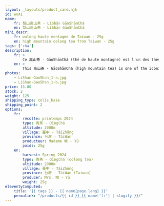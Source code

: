 ```yaml
---
layout: _layouts/product_card.njk
id: wuA1
name:
    fr: 梨山高山茶 - LíShān GāoShānChá
    en: 梨山高山茶 - LíShān GāoShānChá
mini_descr:
    fr: wulong haute montagne de Taïwan - 25g
    en: high mountain oolong tea from Taiwan - 25g
tags: ['cha']
description: 
    fr: >
        Ce 高山茶 - GāoShānChá (thé de haute montagne) est l'un des thés 烏龍 - WūLóng emblématiques de 臺灣 - Táiwān. 梨山 - LíShān est situé à 臺中市 - TáiZhōng à une altitude moyenne de 2000 mètres.<!--more--> Il n'y a que deux récoltes par an. En raison de la grande différence de température entre le jour et la nuit, le thé pousse lentement et les feuilles sont plus épaisses. Dans les montagnes avec les nuages et la brume persistante, la durée d'ensoleillement est courte, ce qui réduit la teneur en catéchines et donc l'astringence.
    en: >
        This 高山茶 - GāoShānChá (high mountain tea) is one of the iconic 烏龍 - WūLóng teas of 臺灣 - Táiwān. 梨山 - LíShān is located in 臺中市 - TáiZhōng at an average altitude of 2000 meters.<!--more--> There are only two harvests per year. Due to the significant temperature difference between day and night, the tea grows slowly, resulting in thicker leaves. In the mountains with persistent clouds and mist, sunlight duration is short, reducing catechin content and thus astringency.
photos:
    - LiShan-GaoShan_1-a.jpg
    - LiShan-GaoShan_1-b.jpg
price: 15.00
stock: 2
weight: 125
shipping_type: colis_base
shipping_point: 2
options:
    fr:
        récolte: printemps 2024
        type: 青茶 - QīngChá
        altitude: 2000m
        village: 臺中 - TáiZhōng
        province: 台灣 - TáiWān
        producteur: Madame 喻 - Yù
        poids: 25g
    en:
        harvest: Spring 2024
        type: 青茶 - QīngChá (oolong tea)
        altitude: 2000m
        village: 臺中 - TáiZhōng
        province: 台灣 - TáiWān (Taiwan)
        producer: Mrs. 喻 - Yù
        weight: 25g
eleventyComputed:
    title: '{{ tags }} - {{ name[page.lang] }}'
    permalink: "/products/{{ id }}_{{ name['fr'] | slugify }}/"
---
```

